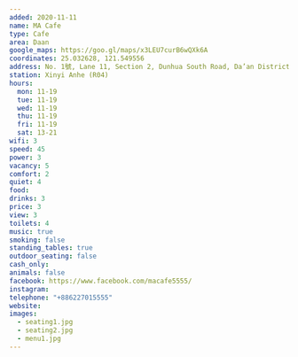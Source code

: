 ```yaml
---
added: 2020-11-11
name: MA Cafe
type: Cafe
area: Daan
google_maps: https://goo.gl/maps/x3LEU7curB6wQXk6A
coordinates: 25.032628, 121.549556
address: No. 1號, Lane 11, Section 2, Dunhua South Road, Da’an District, Taipei City, Taiwan 106
station: Xinyi Anhe (R04)
hours:
  mon: 11-19
  tue: 11-19
  wed: 11-19
  thu: 11-19
  fri: 11-19
  sat: 13-21
wifi: 3
speed: 45
power: 3
vacancy: 5
comfort: 2
quiet: 4
food: 
drinks: 3
price: 3
view: 3
toilets: 4
music: true
smoking: false
standing_tables: true
outdoor_seating: false
cash_only: 
animals: false
facebook: https://www.facebook.com/macafe5555/
instagram: 
telephone: "+886227015555"
website: 
images:
  - seating1.jpg
  - seating2.jpg
  - menu1.jpg
---
```

